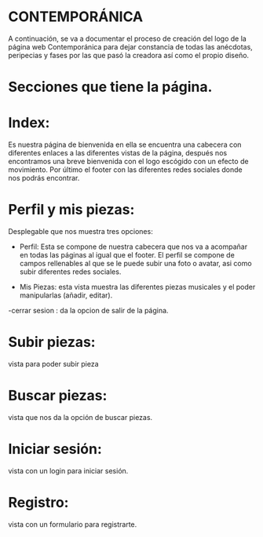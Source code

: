 # CONTEMPORÁNICA 

A continuación, se va a documentar el proceso de creación del logo de la página web Contemporánica para dejar constancia de todas las anécdotas, peripecias y fases por las que pasó la creadora así como el propio diseño.


# Secciones que tiene la página.

# Index:

 Es nuestra página de bienvenida en ella se encuentra  una cabecera con diferentes enlaces a las diferentes vistas de la página, después nos encontramos una breve bienvenida con el logo escógido con un efecto de movimiento.
Por último el footer con las diferentes redes sociales donde nos podrás encontrar.

# Perfil y mis piezas:
Desplegable que nos muestra tres opciones:
 - Perfil:
Esta se compone de nuestra cabecera que nos va a acompañar en todas las páginas al igual que el footer.
El perfil se compone de campos rellenables al que se le puede subir una foto o avatar, asi como subir diferentes redes sociales.

- Mis Piezas: esta vista muestra las diferentes piezas musicales y el poder manipularlas (añadir, editar).

-cerrar sesion : da la opcion de salir de la página.

# Subir piezas:
vista para poder subir pieza  

# Buscar piezas:
vista que nos da la opción de buscar piezas.
# Iniciar sesión: 
vista con un login para iniciar sesión.

# Registro: 
vista con un formulario para registrarte.







